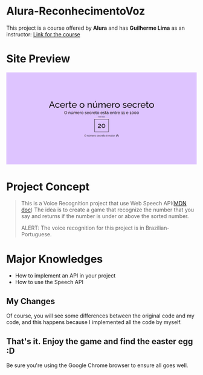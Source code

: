 # Alura-ReconhecimentoVoz

This project is a course offered by **Alura** and has **Guilherme Lima** as an instructor:
[Link for the course](https://cursos.alura.com.br/course/javascript-validacoes-reconhecimento-voz)

# Site Preview 
![Site Preview Screenshot](screenshot.png)

# Project Concept

> This is a Voice Recognition project that use Web Speech API([MDN doc](https://developer.mozilla.org/en-US/docs/Web/API/Web_Speech_API))
> The idea is to create a game that recognize the number that you say and returns if the number is under or above the sorted number.
> 
> ALERT: The voice recognition for this project is in Brazilian-Portuguese.

# Major Knowledges 

- How to implement an API in your project
- How to use the Speech API

## My Changes 

Of course, you will see some differences between the original code and my code, and 
this happens because I implemented all the code by myself. 

## That's it. Enjoy the game and find the easter egg :D
Be sure you're using the Google Chrome browser to ensure all goes well.
